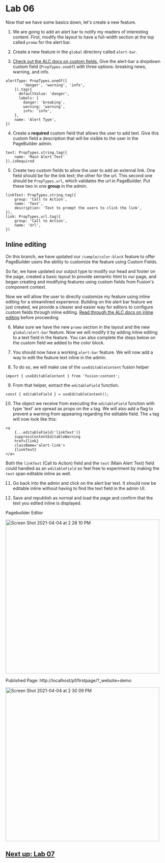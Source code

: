 # Lab 06

Now that we have some basics down, let's create a new feature. 

1. We are going to add an alert bar to notify my readers of interesting content. First, modify the layout to have a full-width section at the top called `promo` for the alert bar.

2. Create a new feature in the `global` directory called `alert-bar`. 

3. [Check out the ALC docs on custom fields.](https://redirector.arcpublishing.com/alc/arc-products/pagebuilder/fusion/documentation/api/feature-pack/components/custom-fields.md) Give the alert-bar a dropdown custom field (`PropTypes.oneOf`) with three options: breaking news, warning, and info. 

```
alertType: PropTypes.oneOf([
        'danger', 'warning', 'info',
    ]).tag({
      defaultValue: 'danger',
      labels: {
        danger: 'breaking',
        warning: 'warning',
        info: 'info',
    },
    name: 'Alert Type',
})
```

4. Create a **required** custom field that allows the user to add text. Give this custom field a description that will be visible to the user in the PageBuilder admin.  

```
text: PropTypes.string.tag({
    name: 'Main Alert Text'
}).isRequired
```

5. Create two custom fields to allow the user to add an external link. One field should be for the link text; the other for the url. This second one should be `PropTypes.url`, which validates the url in PageBuilder. Put these two in one **group** in the admin. 

```
linkText: PropTypes.string.tag({
    group: 'Call to Action',
    name: 'Text',
    description: 'Text to prompt the users to click the link',
}),
link: PropTypes.url.tag({
    group: 'Call to Action',
    name: 'Url',
})
```

## Inline editing


On this branch, we have updated our `/sample/color-block` feature to offer PageBuilder users the ability to customize the feature using Custom Fields.

So far, we have updated our output type to modify our head and footer on the page, created a basic layout to provide semantic html to our page, and began creating and modifying features using custom fields from Fusion's component context. 

Now we will allow the user to directly customize my feature using inline editing for a streamlined experience. Building on the alert bar feature we just created, we provide a clearer and easier way for editors to configure custom fields through inline editing. [Read through the ALC docs on inline editing](https://redirector.arcpublishing.com/alc/arc-products/pagebuilder/fusion/documentation/recipes/adding-custom-fields.md#inline-editing#inline-editing) before proceeding.

6. Make sure we have the new `promo` section in the layout and the new `global/alert-bar` feature. Now we will modify it by adding inline editing to a text field in the feature. You can also complete the steps below on the custom field we added to the color block.

7. You should now have a working `alert-bar` feature. We will now add a way to edit the feature text inline in the admin.

8. To do so, we will make use of the `useEditableContent` fusion helper 

```import { useEditableContent } from 'fusion:content';```

9. From that helper, extract the `editableField` function.

```const { editableField } = useEditableContent();```

10. The object we receive from executing the `editableField` function with type 'text' are spread as props on the `a` tag. We will also add a flag to prevent a warning from appearing regarding the editable field. The `a` tag will now look like this:

```
<a 
    {...editableField('linkText')}
    suppressContentEditableWarning
    href={link} 
    className='alert-link'>
    {linkText}
</a>
```

Both the `linkText` (Call to Action) field and the `text` (Main Alert Text) field could handled as an `editableField` so feel free to experiment by making the `text` span editable inline as well.

11. Go back into the admin and click on the alert bar text. It should now be editable inline without having to find the text field in the admin UI.

12. Save and republish as normal and load the page and confirm that the text you edited inline is displayed.

Pagebuilder Editor

<img width="500" alt="Screen Shot 2021-04-04 at 2 28 10 PM" src="https://user-images.githubusercontent.com/39777478/113518088-1b21f800-9552-11eb-90d2-b78316d73191.png">

Published Page: http://localhost/pf/firstpage/?_website=demo

<img width="500" alt="Screen Shot 2021-04-04 at 2 30 09 PM" src="https://user-images.githubusercontent.com/39777478/113518125-4ad10000-9552-11eb-972d-efdfac090103.png">


## [Next up: Lab 07](https://github.com/wapopartners/Fusion-Training-User-Stories/tree/lab-07)

